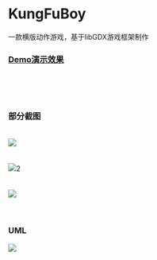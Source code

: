 # KungFuBoy
一款横版动作游戏，基于libGDX游戏框架制作
</br>
<h3><a href="http://7xt4yx.com1.z0.glb.clouddn.com/job_kungfuboyDemo.flv">Demo演示效果</a></h3>
</br></br></br>
<h3>部分截图</h3>
</br>
<img src="http://7xt4yx.com1.z0.glb.clouddn.com/kungfuboy_01.png"/>
</br></br></br>
<img src="http://7xt4yx.com1.z0.glb.clouddn.com/kungfuboy_02.png"/>2
</br></br></br>
<img src="http://7xt4yx.com1.z0.glb.clouddn.com/kungfuboy_03.png"/>
</br></br></br>
<h3>UML</h3>
<img src="http://7xt4yx.com1.z0.glb.clouddn.com/kungfuboyUML.png"/>
